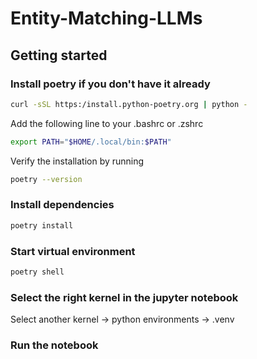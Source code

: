 # Entity-Matching-LLMs

## Getting started

### Install poetry if you don't have it already

```bash
curl -sSL https:/install.python-poetry.org | python -
```

Add the following line to your .bashrc or .zshrc
``` bash
export PATH="$HOME/.local/bin:$PATH"
```

Verify the installation by running
```bash
poetry --version
```

### Install dependencies

```bash
poetry install
```

### Start virtual environment

```bash
poetry shell
```

### Select the right kernel in the jupyter notebook 
Select another kernel -> python environments -> .venv 

### Run the notebook